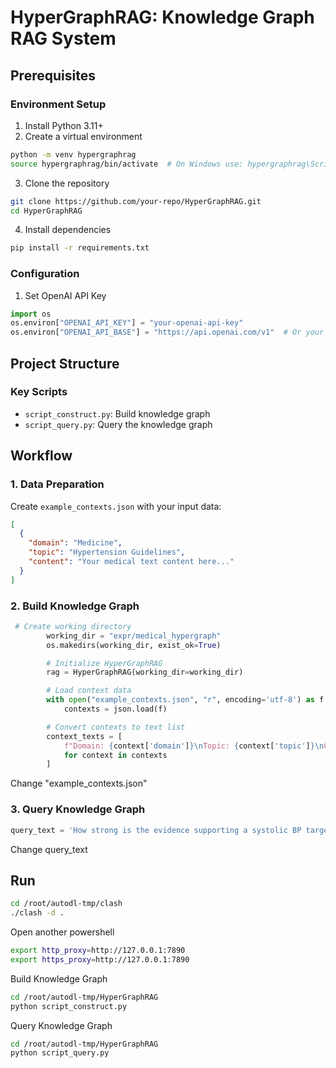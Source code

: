 # HyperGraphRAG: Knowledge Graph RAG System

## Prerequisites

### Environment Setup
1. Install Python 3.11+
2. Create a virtual environment
```bash
python -m venv hypergraphrag
source hypergraphrag/bin/activate  # On Windows use: hypergraphrag\Scripts\activate
```

3. Clone the repository
```bash
git clone https://github.com/your-repo/HyperGraphRAG.git
cd HyperGraphRAG
```

4. Install dependencies
```bash
pip install -r requirements.txt
```

### Configuration
1. Set OpenAI API Key
```python
import os
os.environ["OPENAI_API_KEY"] = "your-openai-api-key"
os.environ["OPENAI_API_BASE"] = "https://api.openai.com/v1"  # Or your custom endpoint
```

## Project Structure

### Key Scripts
- `script_construct.py`: Build knowledge graph
- `script_query.py`: Query the knowledge graph

## Workflow

### 1. Data Preparation
Create `example_contexts.json` with your input data:
```json
[
  {
    "domain": "Medicine",
    "topic": "Hypertension Guidelines",
    "content": "Your medical text content here..."
  }
]
```

### 2. Build Knowledge Graph
```python
 # Create working directory
        working_dir = "expr/medical_hypergraph"
        os.makedirs(working_dir, exist_ok=True)

        # Initialize HyperGraphRAG
        rag = HyperGraphRAG(working_dir=working_dir)

        # Load context data
        with open("example_contexts.json", "r", encoding='utf-8') as f:
            contexts = json.load(f)

        # Convert contexts to text list
        context_texts = [
            f"Domain: {context['domain']}\nTopic: {context['topic']}\nContent: {context['content']}"
            for context in contexts
        ]
```
Change "example_contexts.json"

### 3. Query Knowledge Graph
```python
query_text = 'How strong is the evidence supporting a systolic BP target of 120–129 mmHg in elderly or frail patients, considering potential risks like orthostatic hypotension, the balance between cardiovascular benefits and adverse effects, and the feasibility of implementation in diverse healthcare settings?'
```
Change query_text

## Run
```bash
cd /root/autodl-tmp/clash
./clash -d .
```
Open another powershell
```bash
export http_proxy=http://127.0.0.1:7890
export https_proxy=http://127.0.0.1:7890
```
Build Knowledge Graph
```bash
cd /root/autodl-tmp/HyperGraphRAG
python script_construct.py
```
Query Knowledge Graph
```bash
cd /root/autodl-tmp/HyperGraphRAG
python script_query.py
```